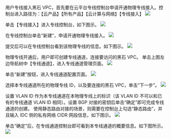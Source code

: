 用户专线接入黑石 VPC，首先要在云平台专线控制台申请开通物理专线接入。控制台进入路径为：【云产品】【所有产品】【云计算与网络】【专线接入】
![](https://mc.qcloudimg.com/static/img/8cef699bcff52a8fdaad81537b236d60/image.png)

单击【专线接入】进入专线控制台，如下图示。
![](https://mc.qcloudimg.com/static/img/63d1ba13111baa6a7ecf5e66b92e0fcf/image.png)

在专线控制台单击“新建”，申请开通物理专线接入。
![](https://mc.qcloudimg.com/static/img/379a192a71d8a0ff57aa6806b56817ca/image.png)

提交后可以在专线控制台看到该物理专线的信息。如下图示。
![](https://mc.qcloudimg.com/static/img/66ab9c158462822b0c25d669d2844402/image.png)

物理专线开通后，用户即可创建专线通道，连接要访问的黑石 VPC。
单击上图左边导航树中【专线通道】，进入专线通道管理页面。
![](https://mc.qcloudimg.com/static/img/e3230850cf6659b08a3fbfdced9fd38e/image.png)

单击“新建”按钮，进入专线通道配置页面。
![](https://mc.qcloudimg.com/static/img/cf607acca7deacd649367b4b36cb8daa/image.png)

选择本专线通道所在的物理专线 ID，以及要连接的黑石 VPC，单击“下一步”。
![](https://mc.qcloudimg.com/static/img/05d79db968fa4549702385fa25cdc8bd/image.png)

设置 VLAN ID 作为本专线通道在本物理专线上的标识（该 VLAN ID 不可以和已有的专线通道 VLAN ID 相同）。设置 BGP 对接的密钥后单击“确定”即可完成专线通道的创建。
使用静态路由对接的场景，则需要在控制台上勾选“静态路由”，并且输入 IDC 侧的私有网络 CIDR 网段信息，如下图示。
![](https://mc.qcloudimg.com/static/img/71e65fb5d89f2bd51f47b45b02d1c1ff/image.png)

单击“确定”后，在专线通道控制台即可看到本专线通道的概要信息。如下图所示。
![](https://mc.qcloudimg.com/static/img/d35a06647dfdcf2e3f9b88c11228bd0b/image.png)

